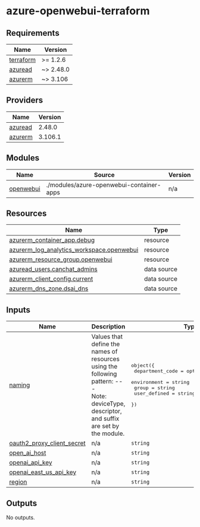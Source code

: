 # azure-openwebui-terraform
<!-- BEGIN_TF_DOCS -->
## Requirements

| Name | Version |
|------|---------|
| <a name="requirement_terraform"></a> [terraform](#requirement\_terraform) | >= 1.2.6 |
| <a name="requirement_azuread"></a> [azuread](#requirement\_azuread) | ~> 2.48.0 |
| <a name="requirement_azurerm"></a> [azurerm](#requirement\_azurerm) | ~> 3.106 |

## Providers

| Name | Version |
|------|---------|
| <a name="provider_azuread"></a> [azuread](#provider\_azuread) | 2.48.0 |
| <a name="provider_azurerm"></a> [azurerm](#provider\_azurerm) | 3.106.1 |

## Modules

| Name | Source | Version |
|------|--------|---------|
| <a name="module_openwebui"></a> [openwebui](#module\_openwebui) | ./modules/azure-openwebui-container-apps | n/a |

## Resources

| Name | Type |
|------|------|
| [azurerm_container_app.debug](https://registry.terraform.io/providers/hashicorp/azurerm/latest/docs/resources/container_app) | resource |
| [azurerm_log_analytics_workspace.openwebui](https://registry.terraform.io/providers/hashicorp/azurerm/latest/docs/resources/log_analytics_workspace) | resource |
| [azurerm_resource_group.openwebui](https://registry.terraform.io/providers/hashicorp/azurerm/latest/docs/resources/resource_group) | resource |
| [azuread_users.canchat_admins](https://registry.terraform.io/providers/hashicorp/azuread/latest/docs/data-sources/users) | data source |
| [azurerm_client_config.current](https://registry.terraform.io/providers/hashicorp/azurerm/latest/docs/data-sources/client_config) | data source |
| [azurerm_dns_zone.dsai_dns](https://registry.terraform.io/providers/hashicorp/azurerm/latest/docs/data-sources/dns_zone) | data source |

## Inputs

| Name | Description | Type | Default | Required |
|------|-------------|------|---------|:--------:|
| <a name="input_naming"></a> [naming](#input\_naming) | Values that define the names of resources using the following pattern: <departmentCode><environment><region><deviceType>-<group>-<userDefined><descriptor>-<suffix><br>Note: deviceType, descriptor, and suffix are set by the module. | <pre>object({<br>    department_code = optional(string, "Sc")<br>    environment     = string<br>    group           = string<br>    user_defined    = string<br>  })</pre> | n/a | yes |
| <a name="input_oauth2_proxy_client_secret"></a> [oauth2\_proxy\_client\_secret](#input\_oauth2\_proxy\_client\_secret) | n/a | `string` | n/a | yes |
| <a name="input_open_ai_host"></a> [open\_ai\_host](#input\_open\_ai\_host) | n/a | `string` | n/a | yes |
| <a name="input_openai_api_key"></a> [openai\_api\_key](#input\_openai\_api\_key) | n/a | `string` | n/a | yes |
| <a name="input_openai_east_us_api_key"></a> [openai\_east\_us\_api\_key](#input\_openai\_east\_us\_api\_key) | n/a | `string` | n/a | yes |
| <a name="input_region"></a> [region](#input\_region) | n/a | `string` | n/a | yes |

## Outputs

No outputs.
<!-- END_TF_DOCS -->
